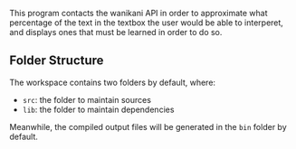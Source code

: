 This program contacts the wanikani API in order to approximate what percentage of the text in the textbox the user would be able to interperet, and displays ones that must be learned in order to do so.


## Folder Structure

The workspace contains two folders by default, where:

- `src`: the folder to maintain sources
- `lib`: the folder to maintain dependencies

Meanwhile, the compiled output files will be generated in the `bin` folder by default.
